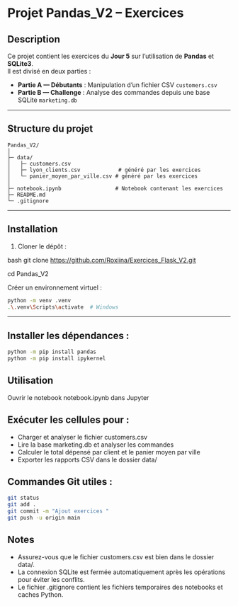 # Projet Pandas_V2 – Exercices

## Description

Ce projet contient les exercices du **Jour 5** sur l’utilisation de **Pandas** et **SQLite3**.  
Il est divisé en deux parties :

- **Partie A — Débutants** : Manipulation d’un fichier CSV `customers.csv`  
- **Partie B — Challenge** : Analyse des commandes depuis une base SQLite `marketing.db`

---

## Structure du projet

```text
Pandas_V2/
│
├─ data/
│   ├─ customers.csv
│   ├─ lyon_clients.csv            # généré par les exercices
│   └─ panier_moyen_par_ville.csv # généré par les exercices
│
├─ notebook.ipynb                 # Notebook contenant les exercices
├─ README.md
└─ .gitignore
```
---

## Installation

1. Cloner le dépôt :

bash
git clone https://github.com/Roxiina/Exercices_Flask_V2.git

cd Pandas_V2

Créer un environnement virtuel :
```bash
python -m venv .venv
.\.venv\Scripts\activate  # Windows
```
---

## Installer les dépendances :

```bash
python -m pip install pandas
python -m pip install ipykernel
```

## Utilisation
Ouvrir le notebook notebook.ipynb dans Jupyter 

## Exécuter les cellules pour :
- Charger et analyser le fichier customers.csv
- Lire la base marketing.db et analyser les commandes
- Calculer le total dépensé par client et le panier moyen par ville
- Exporter les rapports CSV dans le dossier data/

## Commandes Git utiles :

```bash
git status
git add .
git commit -m "Ajout exercices "
git push -u origin main
```

## Notes
- Assurez-vous que le fichier customers.csv est bien dans le dossier data/.
- La connexion SQLite est fermée automatiquement après les opérations pour éviter les conflits.
- Le fichier .gitignore contient les fichiers temporaires des notebooks et caches Python.
